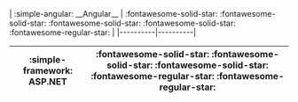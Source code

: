 <div class="grid cards" style="color: ;" markdown>
<!-- Frameworks -->
| :simple-angular: __Angular__ | :fontawesome-solid-star: :fontawesome-solid-star: :fontawesome-solid-star:  :fontawesome-solid-star: :fontawesome-regular-star: |
|----------|----------|

| :simple-framework: __ASP.NET__ | :fontawesome-solid-star: :fontawesome-solid-star: :fontawesome-solid-star:  :fontawesome-regular-star: :fontawesome-regular-star: |
|----------|----------|
</div>